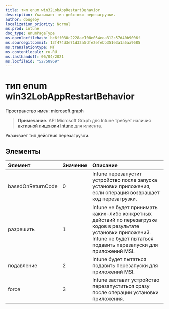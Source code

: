 ```yaml
---
title: тип enum win32LobAppRestartBehavior
description: Указывает тип действия перезагрузки.
author: dougeby
localization_priority: Normal
ms.prod: intune
doc_type: enumPageType
ms.openlocfilehash: bc6ff030c2228ae108e034eea312c57d40b9006f
ms.sourcegitcommit: 13f474d3e71d32a5dfe2efebb351e3a1a5aa9685
ms.translationtype: MT
ms.contentlocale: ru-RU
ms.lasthandoff: 06/04/2021
ms.locfileid: "52758969"
---
```

# <a name="win32lobapprestartbehavior-enum-type"></a>тип enum win32LobAppRestartBehavior

Пространство имен: microsoft.graph

> **Примечание.** API Microsoft Graph для Intune требует наличия [активной лицензии Intune](https://go.microsoft.com/fwlink/?linkid=839381) для клиента.

Указывает тип действия перезагрузки.

## <a name="members"></a>Элементы
|Элемент|Значение|Описание|
|:---|:---|:---|
|basedOnReturnCode|0|Intune перезапустит устройство после запуска установки приложения, если операция возвращает код перезагрузки.|
|разрешить|1|Intune не будет принимать каких-либо конкретных действий по перезагрузке кодов в результате установки приложений. Intune не будет пытаться подавить перезапуски для приложений MSI.|
|подавление|2|Intune будет пытаться подавить перезапуски для приложений MSI.|
|force|3|Intune заставит устройство перезапуститься сразу после операции установки приложения.|




